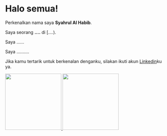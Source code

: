 # Halo semua! 

Perkenalkan nama saya **Syahrul Al Habib**.<br>

Saya seorang **....** di [....).<br>

Saya ......

Saya ..........<br>

Jika kamu tertarik untuk berkenalan denganku, silakan ikuti akun [Linkedin](.....)ku ya.

<p align="left">
<a href="https://github.com/syahrulalhabib">
  <img height="180em" src="https://github-readme-stats-eight-theta.vercel.app/api?username=penuliscode&show_icons=true&theme=algolia&include_all_commits=true&count_private=true"/>
  <img height="180em" src="https://github-readme-stats-eight-theta.vercel.app/api/top-langs/?username=penuliscode&layout=compact&theme=algolia"/>
</a>
</p>
